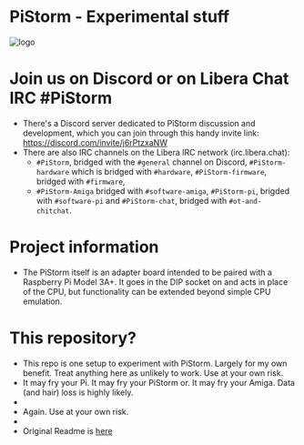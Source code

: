 # PiStorm - Experimental stuff

![logo](media/pistorm_banner.jpg)

# Join us on Discord or on Libera Chat IRC #PiStorm

* There's a Discord server dedicated to PiStorm discussion and development, which you can join through this handy invite link: https://discord.com/invite/j6rPtzxaNW
* There are also IRC channels on the Libera IRC network (irc.libera.chat):
  * `#PiStorm`, bridged with the `#general` channel on Discord, `#PiStorm-hardware` which is bridged with `#hardware`, `#PiStorm-firmware`, bridged with `#firmware`,
  * `#PiStorm-Amiga` bridged with `#software-amiga`, `#PiStorm-pi`, brigded with `#software-pi` and `#PiStorm-chat`, bridged with `#ot-and-chitchat`.

# Project information

* The PiStorm itself is an adapter board intended to be paired with a Raspberry Pi Model 3A+. It goes in the DIP socket on and acts in place of the CPU, but functionality can be extended beyond simple CPU emulation.

# This repository?

* This repo is one setup to experiment with PiStorm. Largely for my own benefit. Treat anything here as unlikely to work. Use at your own risk.
* It may fry your Pi. It may fry your PiStorm or. It may fry your Amiga. Data (and hair) loss is highly likely. 
* 
* Again. Use at your own risk.
*
* Original Readme is [here](OriginalREADME.md)


